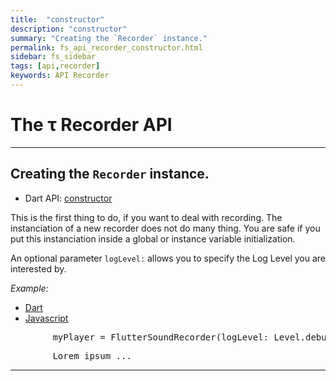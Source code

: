```yaml
---
title:  "constructor"
description: "constructor"
summary: "Creating the `Recorder` instance."
permalink: fs_api_recorder_constructor.html
sidebar: fs_sidebar
tags: [api,recorder]
keywords: API Recorder
---
```

# The &tau; Recorder API

-------------------------------------------------------------------------------------------------------------------

## Creating the `Recorder` instance.

- Dart API: [constructor](pages/flutter-sound/api/recorder/FlutterSoundRecorder/FlutterSoundRecorder.html)

This is the first thing to do, if you want to deal with recording. The instanciation of a new recorder does not do many thing. You are safe if you put this instanciation inside a global or instance variable initialization.

An optional parameter `logLevel:` allows you to specify the Log Level you are interested by.

*Example:*
<ul id="profileTabs" class="nav nav-tabs">
    <li class="active"><a href="#dart" data-toggle="tab">Dart</a></li>
    <li><a href="#javascript" data-toggle="tab">Javascript</a></li>
</ul>
<div class="tab-content">

<div role="tabpanel" class="tab-pane active" id="dart">

<pre>
        myPlayer = FlutterSoundRecorder(logLevel: Level.debug);
</pre>

</div>

<div role="tabpanel" class="tab-pane" id="javascript">
<pre>
        Lorem ipsum ...
</pre>
</div>

</div>

--------------------------------------------------------------------------------------------------------------------

